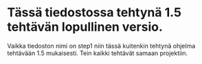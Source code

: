 
Tässä tiedostossa tehtynä 1.5 tehtävän lopullinen versio. 
=======
Vaikka tiedoston nimi on step1 niin tässä kuitenkin tehtynä ohjelma tehtävään 1.5 mukaisesti. Tein kaikki tehtävät samaan projektiin.

